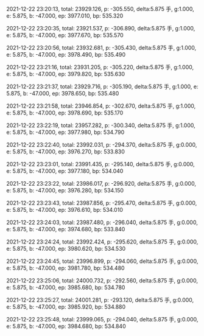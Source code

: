 2021-12-22 23:20:13, total: 23929.126, p: -305.550, delta:5.875 手, g:1.000, e: 5.875, b: -47.000, ep: 3977.010, bp: 535.320

2021-12-22 23:20:35, total: 23921.537, p: -306.890, delta:5.875 手, g:1.000, e: 5.875, b: -47.000, ep: 3977.670, bp: 535.570

2021-12-22 23:20:56, total: 23932.681, p: -305.430, delta:5.875 手, g:1.000, e: 5.875, b: -47.000, ep: 3978.490, bp: 535.490

2021-12-22 23:21:16, total: 23931.205, p: -305.220, delta:5.875 手, g:1.000, e: 5.875, b: -47.000, ep: 3979.820, bp: 535.630

2021-12-22 23:21:37, total: 23929.716, p: -305.190, delta:5.875 手, g:1.000, e: 5.875, b: -47.000, ep: 3978.650, bp: 535.480

2021-12-22 23:21:58, total: 23946.854, p: -302.670, delta:5.875 手, g:1.000, e: 5.875, b: -47.000, ep: 3978.690, bp: 535.170

2021-12-22 23:22:19, total: 23957.282, p: -300.340, delta:5.875 手, g:1.000, e: 5.875, b: -47.000, ep: 3977.980, bp: 534.790

2021-12-22 23:22:40, total: 23992.031, p: -294.370, delta:5.875 手, g:0.000, e: 5.875, b: -47.000, ep: 3976.270, bp: 533.830

2021-12-22 23:23:01, total: 23991.435, p: -295.140, delta:5.875 手, g:0.000, e: 5.875, b: -47.000, ep: 3977.180, bp: 534.040

2021-12-22 23:23:22, total: 23986.017, p: -296.920, delta:5.875 手, g:0.000, e: 5.875, b: -47.000, ep: 3976.280, bp: 534.150

2021-12-22 23:23:43, total: 23987.856, p: -295.470, delta:5.875 手, g:0.000, e: 5.875, b: -47.000, ep: 3976.610, bp: 534.010

2021-12-22 23:24:03, total: 23987.480, p: -296.040, delta:5.875 手, g:0.000, e: 5.875, b: -47.000, ep: 3974.680, bp: 533.840

2021-12-22 23:24:24, total: 23992.424, p: -295.620, delta:5.875 手, g:0.000, e: 5.875, b: -47.000, ep: 3980.620, bp: 534.530

2021-12-22 23:24:45, total: 23996.899, p: -294.060, delta:5.875 手, g:0.000, e: 5.875, b: -47.000, ep: 3981.780, bp: 534.480

2021-12-22 23:25:06, total: 24000.732, p: -292.560, delta:5.875 手, g:0.000, e: 5.875, b: -47.000, ep: 3985.680, bp: 534.780

2021-12-22 23:25:27, total: 24001.281, p: -293.120, delta:5.875 手, g:0.000, e: 5.875, b: -47.000, ep: 3985.920, bp: 534.880

2021-12-22 23:25:48, total: 23999.065, p: -294.040, delta:5.875 手, g:0.000, e: 5.875, b: -47.000, ep: 3984.680, bp: 534.840